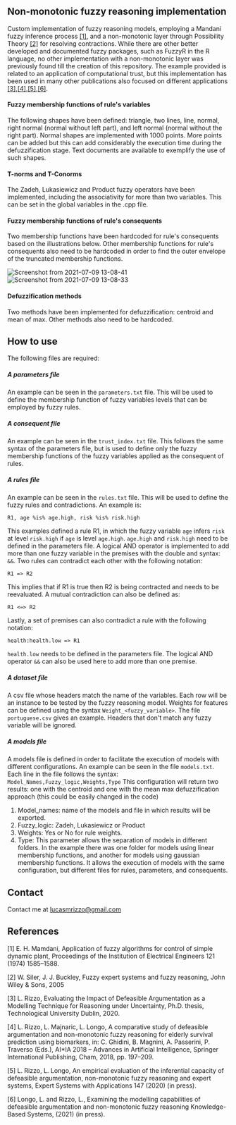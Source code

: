 ## Non-monotonic fuzzy reasoning implementation

Custom implementation of fuzzy reasoning models, employing a Mandani fuzzy inference process [[1]](#1), and a non-monotonic layer through Possibility Theory [[2]](#2) for resolving contractions. While there are other better developed and documented fuzzy packages, such as FuzzyR in the R language, no other implementation with a non-monotonic layer was previously found till the creation of this repository. The example provided is related to an application of computational trust, but this implementation has been used in many other publications also focused on different applications [[3]](#3),[[4]](#4),[[5]](#5),[[6]](#6).

#### Fuzzy membership functions of rule's variables

The following shapes have been defined: triangle, two lines, line, normal, right normal (normal without left part), and left normal (normal without the right part). Normal shapes are implemented with 1000 points. More points can be added but this can add considerably the execution time during the defuzzification stage.
Text documents are available to exemplify the use of such shapes.

#### T-norms and T-Conorms

The Zadeh, Lukasiewicz and Product fuzzy operators have been implemented, including the associativity for more than two variables. This can be set in the global variables in the .cpp file.

#### Fuzzy membership functions of rule's consequents

Two membership functions have been hardcoded for rule's consequents based on the illustrations below. Other membership functions for rule's consequents also need to be hardcoded in order to find the outer envelope of the truncated membership functions.

![Screenshot from 2021-07-09 13-08-41](https://user-images.githubusercontent.com/14744131/125075678-d9579f00-e0b6-11eb-9ce9-3f3273cfa2db.png)
![Screenshot from 2021-07-09 13-08-33](https://user-images.githubusercontent.com/14744131/125075683-dbb9f900-e0b6-11eb-960d-6eddd08ff240.png)

#### Defuzzification methods

Two methods have been implemented for defuzzification: centroid and mean of max. Other methods also need to be hardcoded.


## How to use

The following files are required:

##### A parameters file
An example can be seen in the ```parameters.txt``` file. This will be used to define the membership function of fuzzy variables levels that can be employed by fuzzy rules.
##### A consequent file
An example can be seen in the ```trust_index.txt``` file. This follows the same syntax of the parameters file, but is used to define only the fuzzy membership functions of the fuzzy variables applied as the consequent of rules.
##### A rules file
An example can be seen in the ```rules.txt``` file. This will be used to define the fuzzy rules and contradictions. An example is:
```
R1, age %is% age.high, risk %is% risk.high
```
This examples defined a rule R1, in which the fuzzy variable ```age``` infers ```risk``` at level ```risk.high``` if ```age``` is level ```age.high```. ```age.high``` and ```risk.high``` need to be defined in the parameters file. A logical AND operator is implemented to add more than one fuzzy variable in the premises with the double and syntax: ```&&```.
Two rules can contradict each other with the following notation:
```
R1 => R2
```
This implies that if R1 is true then R2 is being contracted and needs to be reevaluated. A mutual contradiction can also be defined as:
```
R1 <=> R2
```
Lastly, a set of premises can also contradict a rule with the following notation:
```
health:health.low => R1
```
```health.low``` needs to be defined in the parameters file. The logical AND operator ```&&``` can also be used here to add more than one premise.

##### A dataset file
A csv file whose headers match the name of the variables. Each row will be an instance to be tested by the fuzzy reasoning model. Weights for features can be defined using the syntax ```Weight_<fuzzy_variable>```. The file ```portuguese.csv``` gives an example. Headers that don't match any fuzzy variable will be ignored. 

##### A models file
A models file is defined in order to facilitate the execution of models with different configurations. An example can be seen in the file ```models.txt```.
Each line in the file follows the syntax:
```Model_Names,Fuzzy_logic,Weights,Type```
This configuration will return two results: one with the centroid and one with the mean max defuzzification approach (this could be easily changed in the code)
1. Model_names: name of the models and file in which results will be exported.
2. Fuzzy_logic: Zadeh, Lukasiewicz or Product
3. Weights: Yes or No for rule weights.
4. Type: This parameter allows the separation of models in different folders. In the example there was one folder for models using linear membership functions, and another for models using gaussian membership functions. It allows the execution of models with the same configuration, but different files for rules, parameters, and consequents.

## Contact

Contact me at lucasmrizzo@gmail.com


## References
<a id="1">[1]</a> 
E. H. Mamdani, Application of fuzzy algorithms for control of simple
dynamic plant, Proceedings of the Institution of Electrical Engineers 121
(1974) 1585–1588.

<a id="2">[2]</a>
W. Siler, J. J. Buckley, Fuzzy expert systems and fuzzy reasoning, John
Wiley & Sons, 2005

<a id="3">[3]</a>
L. Rizzo, Evaluating the Impact of Defeasible Argumentation as a Modelling Technique for Reasoning under Uncertainty, Ph.D. thesis, Technological University Dublin, 2020.

<a id="4">[4]</a>
L. Rizzo, L. Majnaric, L. Longo,
A comparative study of defeasible
argumentation and non-monotonic fuzzy reasoning for elderly survival
prediction using biomarkers, in: C. Ghidini, B. Magnini, A. Passerini,
P. Traverso (Eds.), AI*IA 2018 – Advances in Artificial Intelligence,
Springer International Publishing, Cham, 2018, pp. 197–209.

<a id="5">[5]</a>
L. Rizzo, L. Longo, An empirical evaluation of the inferential capacity
of defeasible argumentation, non-monotonic fuzzy reasoning and expert
systems, Expert Systems with Applications 147 (2020) (in press).

<a id="6">[6]</a>
Longo, L. and Rizzo, L., Examining the modelling capabilities of defeasible argumentation and non-monotonic fuzzy reasoning Knowledge-Based Systems, (2021) (in press).
